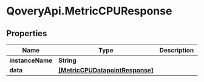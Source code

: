# QoveryApi.MetricCPUResponse

## Properties

Name | Type | Description | Notes
------------ | ------------- | ------------- | -------------
**instanceName** | **String** |  | 
**data** | [**[MetricCPUDatapointResponse]**](MetricCPUDatapointResponse.md) |  | 


